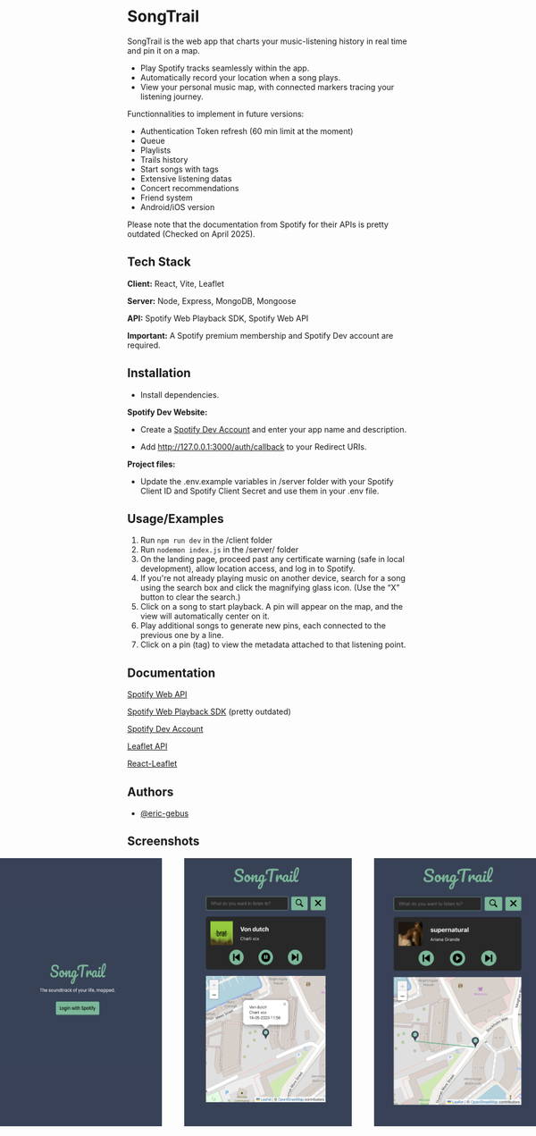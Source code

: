 
# SongTrail

SongTrail is the web app that charts your music-listening history in real time and pin it on a map.
- Play Spotify tracks seamlessly within the app.
- Automatically record your location when a song plays.
- View your personal music map, with connected markers tracing your listening journey.

Functionnalities to implement in future versions:
- Authentication Token refresh (60 min limit at the moment)
- Queue
- Playlists
- Trails history
- Start songs with tags
- Extensive listening datas
- Concert recommendations
- Friend system
- Android/iOS version

Please note that the documentation from Spotify for their APIs is pretty outdated (Checked on April 2025).


## Tech Stack

**Client:** React, Vite, Leaflet

**Server:** Node, Express, MongoDB, Mongoose

**API:** Spotify Web Playback SDK, Spotify Web API

**Important:** A Spotify premium membership and Spotify Dev account are required.

## Installation

- Install dependencies.

**Spotify Dev Website:**

- Create a [Spotify Dev Account](https://developer.spotify.com/dashboard) and enter your app name and description.

- Add http://127.0.0.1:3000/auth/callback to your Redirect URIs.

**Project files:**

- Update the .env.example variables in /server folder with your Spotify Client ID and Spotify Client Secret and use them in your .env file.







## Usage/Examples

1. Run ```npm run dev``` in the /client folder
1. Run ```nodemon index.js``` in the /server/ folder
1. On the landing page, proceed past any certificate warning (safe in local development), allow location access, and log in to Spotify.
1. If you're not already playing music on another device, search for a song using the search box and click the magnifying glass icon. (Use the “X” button to clear the search.)
1. Click on a song to start playback. A pin will appear on the map, and the view will automatically center on it.
1. Play additional songs to generate new pins, each connected to the previous one by a line.
1. Click on a pin (tag) to view the metadata attached to that listening point.

## Documentation

[Spotify Web API](https://developer.spotify.com/documentation/web-api)

[Spotify Web Playback SDK](https://developer.spotify.com/documentation/web-playback-sdk) (pretty outdated)

[Spotify Dev Account](https://developer.spotify.com/dashboard)

[Leaflet API](https://leafletjs.com/reference.html)

[React-Leaflet](https://react-leaflet.js.org/)


## Authors

- [@eric-gebus](https://www.github.com/-eric-gebus)


## Screenshots

<div style="display: flex; gap: 40px; justify-content: center;">
  <img src="/client/src/screenshots/login.png?raw=true" width="300" alt="Main View" />
  <img src="/client/src/screenshots/pin.png?raw=true" width="300" alt="Pin View" />
  <img src="/client/src/screenshots/trail.png?raw=true" width="300" alt="Pin View" />
</div>